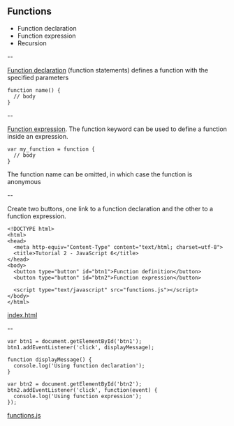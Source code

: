 ## Functions

- Function declaration
- Function expression
- Recursion

--

[Function declaration](https://developer.mozilla.org/en-US/docs/Web/JavaScript/Reference/Statements/function) (function statements) defines a function with the specified parameters

```
function name() {
  // body
}
```

--

[Function expression](https://developer.mozilla.org/en-US/docs/web/JavaScript/Reference/Operators/function). The function keyword can be used to define a function inside an expression.

```
var my_function = function {
  // body
}
```

The function name can be omitted, in which case the function is anonymous

--

Create two buttons, one link to a function declaration and the other to a function expression.

```
<!DOCTYPE html>
<html>
<head>
  <meta http-equiv="Content-Type" content="text/html; charset=utf-8">
  <title>Tutorial 2 - JavaScript 6</title>
</head>
<body>
  <button type="button" id="btn1">Function definition</button>
  <button type="button" id="btn2">Function expression</button>

  <script type="text/javascript" src="functions.js"></script>
</body>
</html>
```

[index.html](https://github.com/mariancross/javascript-tutorial/blob/1b9e65d35e8dd61b56b8413c792e3879cd2673c4/index.html)

--

```
var btn1 = document.getElementById('btn1');
btn1.addEventListener('click', displayMessage);

function displayMessage() {
  console.log('Using function declaration');
}

var btn2 = document.getElementById('btn2');
btn2.addEventListener('click', function(event) {
  console.log('Using function expression');
});
```

[functions.js](https://github.com/mariancross/javascript-tutorial/blob/1b9e65d35e8dd61b56b8413c792e3879cd2673c4/functions.js)
